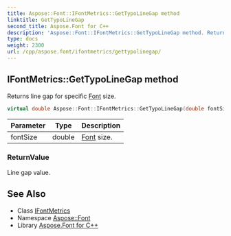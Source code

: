 ```yaml
---
title: Aspose::Font::IFontMetrics::GetTypoLineGap method
linktitle: GetTypoLineGap
second_title: Aspose.Font for C++
description: 'Aspose::Font::IFontMetrics::GetTypoLineGap method. Returns line gap for specific Font size in C++.'
type: docs
weight: 2300
url: /cpp/aspose.font/ifontmetrics/gettypolinegap/
---
```

## IFontMetrics::GetTypoLineGap method


Returns line gap for specific [Font](../../font/) size.

```cpp
virtual double Aspose::Font::IFontMetrics::GetTypoLineGap(double fontSize)=0
```


| Parameter | Type | Description |
| --- | --- | --- |
| fontSize | double | [Font](../../font/) size. |

### ReturnValue

Line gap value.

## See Also

* Class [IFontMetrics](../)
* Namespace [Aspose::Font](../../)
* Library [Aspose.Font for C++](../../../)
